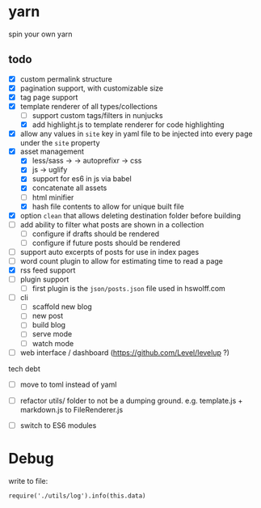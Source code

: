# yarn

spin your own yarn

## todo

- [x] custom permalink structure
- [x] pagination support, with customizable size
- [x] tag page support
- [x] template renderer of all types/collections
  - [ ] support custom tags/filters in nunjucks
  - [x] add highlight.js to template renderer for code highlighting
- [x] allow any values in `site` key in yaml file to be injected into every page under the `site` property
- [x] asset management
  - [x] less/sass -> -> autoprefixr -> css
  - [x] js -> uglify
  - [x] support for es6 in js via babel
  - [x] concatenate all assets
  - [ ] html minifier
  - [x] hash file contents to allow for unique built file  
- [x] option `clean` that allows deleting destination folder before building
- [ ] add ability to filter what posts are shown in a collection
  - [ ] configure if drafts should be rendered
  - [ ] configure if future posts should be rendered
- [ ] support auto excerpts of posts for use in index pages
- [ ] word count plugin to allow for estimating time to read a page
- [x] rss feed support
- [ ] plugin support
  - [ ] first plugin is the `json/posts.json` file used in hswolff.com
- [ ] cli
  - [ ] scaffold new blog
  - [ ] new post
  - [ ] build blog
  - [ ] serve mode
  - [ ] watch mode
- [ ] web interface / dashboard (https://github.com/Level/levelup ?)

tech debt

- [ ] move to toml instead of yaml
- [ ] refactor utils/ folder to not be a dumping ground. e.g. template.js + markdown.js to FileRenderer.js
- [ ] switch to ES6 modules


# Debug

write to file:
```
require('./utils/log').info(this.data)
```
